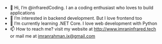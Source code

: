 - 👋 Hi, I’m @infraredCoding. I an a coding enthusiast who loves to build applications
- 👀 I’m interested in backend development. But I love frontend too
- 🌱 I’m currently learning .NET Core. I love web development with Python
- 📫 How to reach me? visit my website at http://www.imraninfrared.tech or mail me at imranrahman.ix@gmail.com

<!---
infraredCoding/infraredCoding is a ✨ special ✨ repository because its `README.md` (this file) appears on your GitHub profile.
You can click the Preview link to take a look at your changes.
--->
